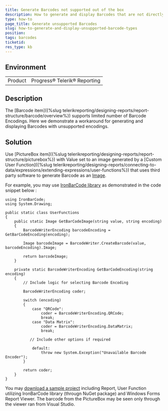 ```yaml
---
title: Generate Barcodes not supported out of the box
description: How to generate and display Barcodes that are not directly supported by the Barcode report item
type: how-to
page_title: Generate unsupported Barcodes
slug: how-to-generate-and-display-unsupported-barcode-types
position: 
tags: barcodes
ticketid: 
res_type: kb
---
```


## Environment
<table>
	<tr>
		<td>Product</td>
		<td>Progress® Telerik® Reporting</td>
	</tr>
</table>


## Description
The [Barcode item]({%slug telerikreporting/designing-reports/report-structure/barcode/overview%}) supports limited number of Barcode Encodings. Here we demonstrate a workaround for generating and displaying Barcodes with unsupported encodings.

## Solution
Use [PictureBox item]({%slug telerikreporting/designing-reports/report-structure/picturebox%}) with Value set to an image generated by a [Custom User Function]({%slug telerikreporting/designing-reports/connecting-to-data/expressions/extending-expressions/user-functions%}) that uses third party software to generate Barcode as an [Image](https://docs.microsoft.com/en-us/dotnet/api/system.drawing.image?view=netframework-4.8).

For example, you may use [IronBarCode library](https://ironsoftware.com/csharp/barcode/) as demonstrated in the code snippet below :

```CSharp
using IronBarCode;
using System.Drawing;

public static class UserFunctions
{
    public static Image GetBarCodeImage(string value, string encoding)
    {
        BarcodeWriterEncoding barcodeEncoding = GetBarCodeEncoding(encoding);

        Image barcodeImage = BarcodeWriter.CreateBarcode(value, barcodeEncoding).Image;

        return barcodeImage;
    }

    private static BarcodeWriterEncoding GetBarCodeEncoding(string encoding)
    {
        // Include logic for selecting Barcode Encoding

        BarcodeWriterEncoding coder;

        switch (encoding)
        {
            case "QRCode":
                coder = BarcodeWriterEncoding.QRCode;
                break;
            case "Data Matrix":
                coder = BarcodeWriterEncoding.DataMatrix;
                break;
				
           // Include other options if required	
				
            default:
                throw new System.Exception("Unavailable Barcode Encoder");
        }

        return coder;
    }
}
```

You may [download a sample project](https://www.telerik.com/docs/default-source/knowledgebasearticleattachments/reporting/barcodesgenerator.zip?sfvrsn=ae9f891d_2) including Report, User Function utilizing IronBarCode library (througn NuGet package) and Windows Forms Report Viewer. The barcode from the PictureBox may be seen only through the viewer ran from Visual Studio.

